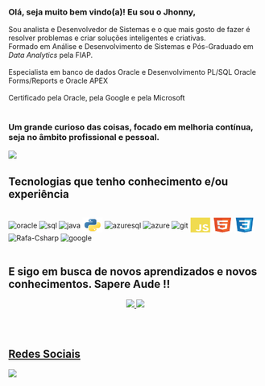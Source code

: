 ### Olá, seja muito bem vindo(a)! Eu sou o Jhonny,


  Sou analista e Desenvolvedor de Sistemas e o que mais gosto de fazer é resolver problemas e criar soluções inteligentes e criativas.<br>
  Formado em Análise e Desenvolvimento de Sistemas e Pós-Graduado em <i>Data Analytics</i> pela FIAP.<br>
  <br> Especialista em banco de dados Oracle e Desenvolvimento PL/SQL Oracle Forms/Reports e Oracle APEX<br>
  <br> Certificado pela Oracle, pela Google e pela Microsoft<br>
  <br><h3> Um grande curioso das coisas, focado em melhoria contínua, seja no âmbito profissional e pessoal. <br>

  
  <img src="https://user-images.githubusercontent.com/70382532/138322189-2db8df52-9dcb-40a0-88a8-c365466bd33d.gif">
  
  <h2>Tecnologias que tenho conhecimento e/ou experiência </h2>

  


  <div style="display: inline_block"><br>
  <img align="center" alt="oracle" height="30" width="40" src="https://cdn.jsdelivr.net/gh/devicons/devicon/icons/oracle/oracle-original.svg">
  <img align="center" alt="sql" height="30" width="40" src="https://cdn.jsdelivr.net/gh/devicons/devicon@latest/icons/sqldeveloper/sqldeveloper-original.svg">
  <img align="center" alt="java" height="30" width="40" src="https://cdn.jsdelivr.net/gh/devicons/devicon@latest/icons/java/java-original.svg">
  <img align="center" alt="Python" height="30" width="40" src="https://raw.githubusercontent.com/devicons/devicon/master/icons/python/python-original.svg">
  <img align="center" alt="azuresql" height="30" width="40"  src="https://cdn.jsdelivr.net/gh/devicons/devicon@latest/icons/azuresqldatabase/azuresqldatabase-original.svg">
  <img align="center" alt="azure" height="30" width="40"  src="https://cdn.jsdelivr.net/gh/devicons/devicon@latest/icons/azure/azure-original.svg">
  <img align="center" alt="git" height="30" width="40"  src="https://cdn.jsdelivr.net/gh/devicons/devicon@latest/icons/git/git-original.svg">
  <img align="center" alt="Rafa-Js" height="30" width="40" src="https://raw.githubusercontent.com/devicons/devicon/master/icons/javascript/javascript-plain.svg">
  <img align="center" alt="Rafa-HTML" height="30" width="40" src="https://raw.githubusercontent.com/devicons/devicon/master/icons/html5/html5-original.svg">
  <img align="center" alt="Rafa-CSS" height="30" width="40" src="https://raw.githubusercontent.com/devicons/devicon/master/icons/css3/css3-original.svg">
  <img align="center" alt="Rafa-Csharp" height="30" width="40" src="https://cdn.jsdelivr.net/gh/devicons/devicon/icons/mysql/mysql-original.svg">
  <img align="center" alt="google" height="30" width="40" src="https://cdn.jsdelivr.net/gh/devicons/devicon@latest/icons/googlecloud/googlecloud-original.svg">
<!--  
  <img align="center" alt="Rafa-Csharp" height="30" width="40" src="https://raw.githubusercontent.com/devicons/devicon/master/icons/csharp/csharp-original.svg">
   <img align="center" alt="Rafa-Csharp" height="30" width="40" src="https://cdn.jsdelivr.net/gh/devicons/devicon/icons/java/java-original.svg">
   <img align="center" alt="Rafa-Csharp" height="30" width="40" src="https://cdn.jsdelivr.net/gh/devicons/devicon/icons/mysql/mysql-original.svg">
  <img align="center" alt="C" height="30" width="40" src="https://cdn.jsdelivr.net/gh/devicons/devicon/icons/c/c-original.svg"> -->
 </div>
 <br>

 <h2>E sigo em busca de novos aprendizados e novos conhecimentos. <b>Sapere Aude !!</b></h2>
  
<div align="center">
  <a href="https://github.com/DevzsJhonny">
  <img height="180em" src="https://github-readme-stats.vercel.app/api?username=DevzsJhonny&show_icons=true&theme=dracula&include_all_commits=true&count_private=true"/>
  <img height="180em" src="https://github-readme-stats.vercel.app/api/top-langs/?username=DevzsJhonny&layout=compact&langs_count=7&theme=dracula"/>
</div> 
  
 
 <br></br> 
<div>
  <h2> Redes Sociais</h2>
  
  <a href="https://www.linkedin.com/in/jhonny-amorim-silva/" target="_blank"><img src="https://img.shields.io/badge/-LinkedIn-%230077B5?style=for-the-badge&logo=linkedin&logoColor=white" target="_blank"></a>

<!--  
  [![Anurag's GitHub stats](https://github-readme-stats.vercel.app/api?username=DevzsJhonny&hide=html&layout=compact=true&theme=tokyonight)](https://github.com/DevzsJhonny/github-readme-stats)
  [![DevzsJhonny](https://github-readme-stats.vercel.app/api/top-langs/?username=DevzsJhonny&hide=html&layout=compact=true&theme=tokyonight)](https://github.com/DevzsJhonny/) -->
  
<!--   ![Snake animation](https://github.com/JonatasAS/JonatasAS/blob/output/github-contribution-grid-snake.svg) -->
  
</div>    
